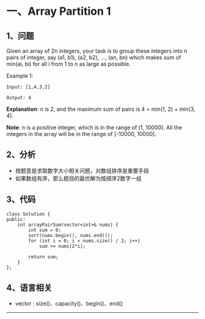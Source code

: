 # 一、Array Partition 1

## 1、问题

Given an array of 2n integers, your task is to group these integers into n pairs of integer, say (a1, b1), (a2, b2), ..., (an, bn) which makes sum of min(ai, bi) for all i from 1 to n as large as possible.

Example 1:

```
Input: [1,4,3,2]

Output: 4
```
**Explanation**: n is 2, and the maximum sum of pairs is 4 = min(1, 2) + min(3, 4).

**Note**:
n is a positive integer, which is in the range of [1, 10000].
All the integers in the array will be in the range of [-10000, 10000].

## 2、分析

- 按题意是求取数字大小相关问题，对数组排序是重要手段
- 如果数组有序，那么题目的最优解为按顺序2数字一组

## 3、代码

```
class Solution {
public:
    int arrayPairSum(vector<int>& nums) {
        int sum = 0;
        sort(nums.begin(), nums.end());
        for (int i = 0; i < nums.size() / 2; i++)
            sum += nums[2*i];
        
        return sum;
    }
};
```

## 4、语言相关

- vector : size()、capacity()、begin()、end()

---

